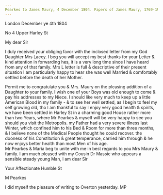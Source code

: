 ```yaml
---
Pearkes to James Maury, 4 December 1804. Papers of James Maury, 1769-1917, Accession #3888 and #3888-a, Special Collections, University of Virginia Library, Charlottesville, Va. ViU3888.BX.168-169
---
```


London December ye 4th 1804

No 4 Upper Harley St

My dear Sir

I duly received your obliging favor with the inclosed letter from my God Daughter Mrs Lacey. I beg you will accept my best thanks for your Letter & kind attention in forwarding hes, it is a very long time since I have heard from any of that family. Mrs L letter is full & descriptive of their present situation I am particularly happy to hear she was well Married & comfortably settled before the death of her Mother.

Permit me to congratulate you & Mrs. Maury on the pleasing addition of a Daughter to your family. I wish one of your Boys was old enough to come & pay his addresses to my Niece. I should like very much to keep up a little American Blood in my family - & to see her well settled, as I begin to feel my self growing old, tho I am thankful to say I enjoy very good health & spirits, we have been settled in Harley St in a charming good House rather more than two Years, where Mr Pearkes & myself will be very happy to see you should you visit the Metropolis. my Father had a very severe illness last Winter, which confined him to his Bed & Room for more than three months, & I believe none of the Medical People thought he could recover. the dooness of his Constitution & great temperance, carried him through & he now enjoys better health than most Men of his age.  
Mr Pearkes & Maria beg to unite with me in best regards to you Mrs Maury & family. I am much pleased with my Cousin Dr Massie who appears a sensible steady young Man, I am dear Sir

Your Affectionate Humble St

M Pearkes

I did myself the pleasure of writing to Overton yesterday. MP